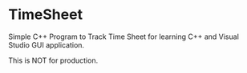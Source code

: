 # TimeSheet
Simple C++ Program to Track Time Sheet for learning C++ and Visual Studio GUI application.

This is NOT for production. 

